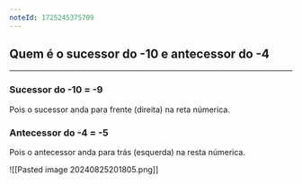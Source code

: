 ```yaml
---
noteId: 1725245375709
---
```

## Quem é o sucessor do -10 e antecessor do -4

----
### Sucessor do -10 = -9
Pois o sucessor anda para frente (direita) na reta númerica.
### Antecessor do -4 = -5
Pois o antecessor anda para trás (esquerda) na resta númerica.

![[Pasted image 20240825201805.png]]